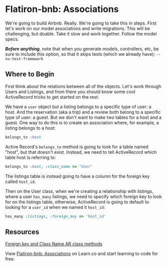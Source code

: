 # Flatiron-bnb: Associations

We're going to build Airbnb. Really. We're going to take this in steps. First
let's work on our model associations and write migrations. This will be
challenging, but doable. Take it slow and work together. Follow the model specs.

**_Before anything_**, note that when you generate models, controllers, etc,
be sure to include this option, so that it skips tests (which we already have):
`--no-test-framework`

## Where to Begin

First think about the relations between all of the objects. Let's work through
Users and Listings, and from there you should know some cool ActiveRecord tricks
to get started on the rest.

We have a `user` object but a listing belongs to a specific type of user: a
host. And the reservation (aka a trip) and a review both belong to a specific
type of user: a guest. But we don't want to make two tables for a host and a
guest. One way to do this is to create an association where, for example, a
listing belongs to a host:

```ruby
belongs_to :host
```

Active Record's `belongs_to` method is going to look for a table named "host",
but that doesn't exist. Instead, we need to tell ActiveRecord which table host
is referring to:

```ruby
belongs_to :host, :class_name => "User"
```

The listings table is instead going to have a column for the foreign key called
`host_id`.

Then on the User class, when we're creating a relationship with listings, where
a user `has_many` listings, we need to specify which foreign key to look for on
the listings table, otherwise, ActiveRecord is going to default to looking for a
`user_id` when we named it `host_id`:

```ruby
has_many :listings, :foreign_key => 'host_id'
```

## Resources

[Foreign key and Class Name AR class methods](http://api.rubyonrails.org/classes/ActiveRecord/Associations/ClassMethods.html)

<p data-visibility='hidden'>View <a href='https://learn.co/lessons/flatiron-bnb-associations' title='Flatiron-bnb: Associations'>Flatiron-bnb: Associations</a> on Learn.co and start learning to code for free.</p>
